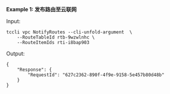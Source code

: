 **Example 1: 发布路由至云联网**



Input: 

```
tccli vpc NotifyRoutes --cli-unfold-argument  \
    --RouteTableId rtb-9wzwlnhc \
    --RouteItemIds rti-i8bap903
```

Output: 
```
{
    "Response": {
        "RequestId": "627c2362-890f-4f9e-9158-5e457b80d48b"
    }
}
```

